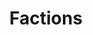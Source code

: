 ---
layout: default
title: Factions
nav_order: 9
parent: Sunlit
has_children: false
permalink: /docs/sunlit/factions
---